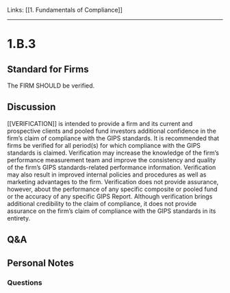 Links: [[1. Fundamentals of Compliance]]
___
# 1.B.3
## Standard for Firms
The FIRM SHOULD be verified.
## Discussion
[[VERIFICATION]] is intended to provide a firm and its current and prospective clients and pooled fund investors additional confidence in the firm’s claim of compliance with the GIPS standards. It is recommended that firms be verified for all period(s) for which compliance with the GIPS standards is claimed. Verification may increase the knowledge of the firm’s performance measurement team and improve the consistency and quality of the firm’s GIPS standards-related performance information. Verification may also result in improved internal policies and procedures as well as marketing advantages to the firm. Verification does not provide assurance, however, about the performance of any specific composite or pooled fund or the accuracy of any specific GIPS Report. Although verification brings additional credibility to the claim of compliance, it does not provide assurance on the firm’s claim of compliance with the GIPS standards in its entirety.
## Q&A

## Personal Notes

### Questions